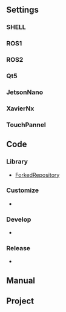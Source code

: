 ## Settings
### SHELL
### ROS1
### ROS2
### Qt5
### JetsonNano
### XavierNx
### TouchPannel

## Code
### Library
* [ForkedRepository](https://github.com/WannaSleep3254/ForkedRepository)

### Customize
*

### Develop
*

### Release
*

## Manual


## Project
